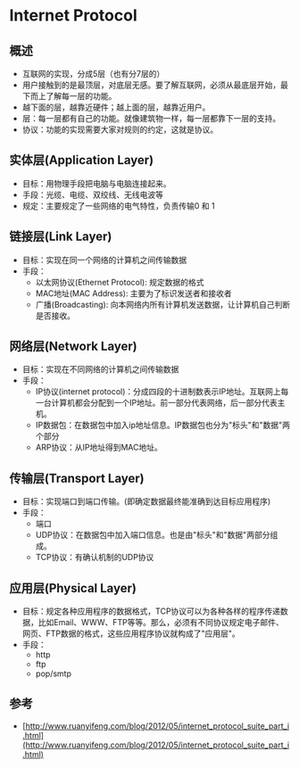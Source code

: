 # Internet  Protocol

## 概述
- 互联网的实现，分成5层（也有分7层的）
- 用户接触到的是最顶层，对底层无感。要了解互联网，必须从最底层开始，最下而上了解每一层的功能。
- 越下面的层，越靠近硬件；越上面的层，越靠近用户。
- 层：每一层都有自己的功能。就像建筑物一样，每一层都靠下一层的支持。
- 协议：功能的实现需要大家对规则的约定，这就是协议。




## 实体层(Application Layer)
- 目标：用物理手段把电脑与电脑连接起来。
- 手段：光缆、电缆、双绞线、无线电波等
- 规定：主要规定了一些网络的电气特性，负责传输0 和 1

## 链接层(Link Layer)
- 目标：实现在同一个网络的计算机之间传输数据
- 手段：
  - 以太网协议(Ethernet Protocol): 规定数据的格式
  - MAC地址(MAC Address): 主要为了标识发送者和接收者
  - 广播(Broadcasting): 向本网络内所有计算机发送数据，让计算机自己判断是否接收。

## 网络层(Network Layer)
- 目标：实现在不同网络的计算机之间传输数据
- 手段：
  - IP协议(internet protocol)：分成四段的十进制数表示IP地址。互联网上每一台计算机都会分配到一个IP地址。前一部分代表网络，后一部分代表主机。
  - IP数据包：在数据包中加入ip地址信息。IP数据包也分为"标头"和"数据"两个部分
  - ARP协议：从IP地址得到MAC地址。


## 传输层(Transport Layer)
- 目标：实现端口到端口传输。(即确定数据最终能准确到达目标应用程序)
- 手段：
  - 端口
  - UDP协议：在数据包中加入端口信息。也是由"标头"和"数据"两部分组成。
  - TCP协议：有确认机制的UDP协议

## 应用层(Physical Layer)
- 目标：规定各种应用程序的数据格式，TCP协议可以为各种各样的程序传递数据，比如Email、WWW、FTP等等。那么，必须有不同协议规定电子邮件、网页、FTP数据的格式，这些应用程序协议就构成了"应用层"。
- 手段：
  - http
  - ftp
  - pop/smtp





## 参考
- [http://www.ruanyifeng.com/blog/2012/05/internet_protocol_suite_part_i.html](http://www.ruanyifeng.com/blog/2012/05/internet_protocol_suite_part_i.html)

